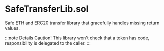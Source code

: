 

# SafeTransferLib.sol

Safe ETH and ERC20 transfer library that gracefully handles missing return values.

:::note Details Caution! This library won&#39;t check that a token has code, responsibility is delegated to the caller. :::
